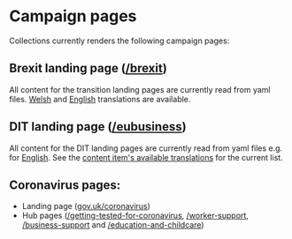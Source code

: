 # Campaign pages

Collections currently renders the following campaign pages:

## Brexit landing page ([/brexit](https://www.gov.uk/brexit))

All content for the transition landing pages are currently read from yaml files. [Welsh](config/locales/cy/transition_landing_page.yml) and [English](config/locales/en/transition_landing_page.yml) translations are available.

## DIT landing page ([/eubusiness](https://www.gov.uk/eubusiness))

All content for the DIT landing pages are currently read from yaml files e.g. for [English](config/locales/en/dit_landing_page.yml). See the [content item's available translations](https://www.gov.uk/api/content/eubusiness) for the current list.

## Coronavirus pages:

  - Landing page ([gov.uk/coronavirus](https://www.gov.uk/coronavirus))
  - Hub pages ([/getting-tested-for-coronavirus](https://www.gov.uk/getting-tested-for-coronavirus), [/worker-support](https://www.gov.uk/coronavirus/worker-support), [/business-support](https://www.gov.uk/coronavirus/business-support) and [/education-and-childcare](https://www.gov.uk/coronavirus/education-and-childcare))
